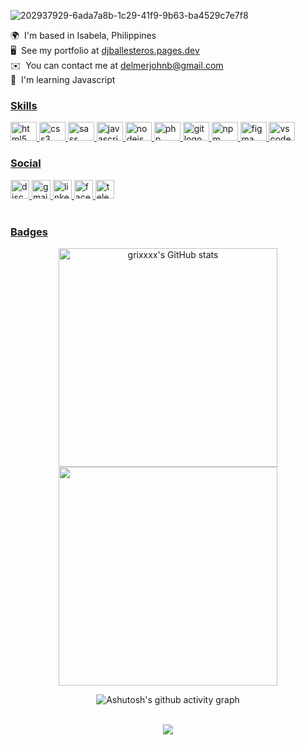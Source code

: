 
![202937929-6ada7a8b-1c29-41f9-9b63-ba4529c7e7f8](https://user-images.githubusercontent.com/110141187/203534755-de68bc36-55be-445a-babe-c39f070c2ae4.png)


   🌍  I'm based in Isabela, Philippines </br>
   🖥️  See my portfolio at [djballesteros.pages.dev](http://djballesteros.pages.dev) </br>
   ✉️  You can contact me at [delmerjohnb@gmail.com](mailto:delmerjohnb@gmail.com) </br>
   🧠  I'm learning Javascript<a href="https://www.github.com/grixxxx" target="_blank" rel="noreferrer"> </br>


### Skills 
<div align="left">
  <img src="https://cdn.jsdelivr.net/gh/devicons/devicon/icons/html5/html5-original.svg" height="30" width="42" alt="html5 logo"  />
  <img src="https://cdn.jsdelivr.net/gh/devicons/devicon/icons/css3/css3-original.svg" height="30" width="42" alt="css3 logo"  />
  <img src="https://cdn.jsdelivr.net/gh/devicons/devicon/icons/sass/sass-original.svg" height="30" width="42" alt="sass logo"  />
  <img src="https://cdn.jsdelivr.net/gh/devicons/devicon/icons/javascript/javascript-original.svg" height="30" width="42" alt="javascript logo"  />
  <img src="https://cdn.jsdelivr.net/gh/devicons/devicon/icons/nodejs/nodejs-original.svg" height="30" width="42" alt="nodejs logo"  />
  <img src="https://cdn.jsdelivr.net/gh/devicons/devicon/icons/php/php-original.svg" height="30" width="42" alt="php logo"  />
  <img src="https://cdn.jsdelivr.net/gh/devicons/devicon/icons/git/git-original.svg" height="30" width="42" alt="git logo"  />
  <img src="https://cdn.jsdelivr.net/gh/devicons/devicon/icons/npm/npm-original-wordmark.svg" height="30" width="42" alt="npm logo"  />
  <img src="https://cdn.jsdelivr.net/gh/devicons/devicon/icons/figma/figma-original.svg" height="30" width="42" alt="figma logo"  />
  <img src="https://cdn.jsdelivr.net/gh/devicons/devicon/icons/vscode/vscode-original.svg" height="30" width="42" alt="vscode logo"  />
</p>
</div>

### Social 
<div align="left">
  <img src="https://img.shields.io/static/v1?message=Discord&logo=discord&label=&color=7289DA&logoColor=white&labelColor=&style=for-the-badge" height="30" alt="discord logo"  />
  <img src="https://img.shields.io/static/v1?message=Gmail&logo=gmail&label=&color=D14836&logoColor=white&labelColor=&style=for-the-badge" height="30" alt="gmail logo"  />
  <img src="https://img.shields.io/static/v1?message=LinkedIn&logo=linkedin&label=&color=0077B5&logoColor=white&labelColor=&style=for-the-badge" height="30" alt="linkedin logo"  />
  <img src="https://img.shields.io/static/v1?message=Facebook&logo=facebook&label=&color=1877F2&logoColor=white&labelColor=&style=for-the-badge" height="30" alt="facebook logo"  />
  <img src="https://img.shields.io/static/v1?message=Telegram&logo=telegram&label=&color=2CA5E0&logoColor=white&labelColor=&style=for-the-badge" height="30" alt="telegram logo"  />
</div>
</br>

  
### Badges  
<div align="center"  width="300px">
<a href="http://www.github.com/grixxxx"><img src="https://github-readme-stats.vercel.app/api?username=grixxxx&show_icons=true&hide=&count_private=true&title_color=a855f7&text_color=64748b&icon_color=a855f7&bg_color=0D1117&width=100&hide_border=true&show_icons=true" alt="grixxxx's GitHub stats"  width="350px" /></a><a href="http://www.github.com/grixxxx"><img src="https://github-readme-streak-stats.herokuapp.com/?user=grixxxx&stroke=64748b&background=0D1117&ring=a855f7&fire=a855f7&currStreakNum=64748b&currStreakLabel=a855f7&sideNums=64748b&sideLabels=64748b&dates=64748b&hide_border=true"  width="350px" /></a>

![Ashutosh's github activity graph](https://github-readme-activity-graph.cyclic.app/graph?username=grixxxx&bg_color=transparent&color=708090&line=49306B&point=ACE4AA&area=true&hide_border=true&hide_title=true)
<div>
  

<br clear="both">

<div align="center">
  <img src="https://profile-counter.glitch.me/grixxxx/count.svg?"  />
</div>


